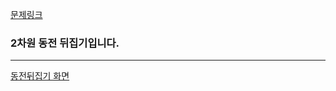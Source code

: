 [문제링크](https://school.programmers.co.kr/learn/courses/30/lessons/131703)

### 2차원 동전 뒤집기입니다.

---

[동전뒤집기 화면](https://grepp-programmers.s3.ap-northeast-2.amazonaws.com/files/production/7efaaecf-e627-40a8-ab90-60550523ccb0/2%EC%B0%A8%EC%9B%90%201.png)
